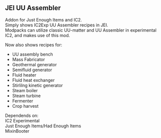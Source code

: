 ## JEI UU Assembler
Addon for Just Enough Items and IC2.  
Simply shows IC2Exp UU Assembler recipes in JEI.  
Modpacks can utilize classic UU-matter and UU Assembler in experimental IC2, and makes use of this mod.  

Now also shows recipes for:  
- UU assembly bench  
- Mass Fabricator  
- Geothermal generator  
- Semifluid generator  
- Fluid heater  
- Fluid heat exchanger  
- Stirlilng kinetic generator  
- Steam boiler  
- Steam turbine  
- Fermenter  
- Crop harvest

Dependends on:  
IC2 Experimental  
Just Enough Items/Had Enough Items  
MixinBooter  